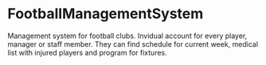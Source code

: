 # FootballManagementSystem

Management system for football clubs. Invidual account for every player, manager or staff member. They can find schedule for current week, medical list with injured players and program for fixtures.
